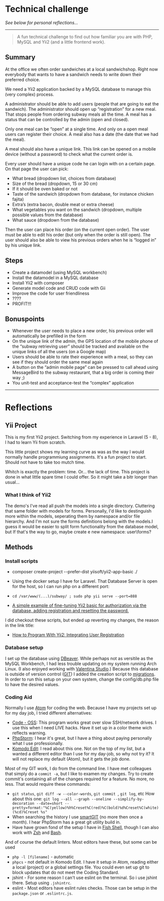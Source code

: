 # Technical challenge
*See below for personal reflections...*

------------

> A fun technical challenge to find out how familiar you are with PHP, MySQL and Yii2 (and a little frontend work).

## Summary

At the office we often order sandwiches at a local sandwich­shop. Right now everybody that wants to have a sandwich needs to write down their preferred choice.

We need a Yii2 application backed by a MySQL database to manage this (very complex) process.

A administrator should be able to add users (people that are going to eat the sandwich). The administrator should open up “registration” for a new meal. That stops people from ordering subway meals all the time. A meal has a status that can be controlled by the admin (open and closed).

Only one meal can be “open” at a single time. And only on a open meal users can register their choice. A meal also has a date (the date that we had the meal).

A meal should also have a unique link. This link can be opened on a mobile device (without a password) to check what the current order is.

Every user should have a unique code he can login with on a certain page. On that page the user can pick:

-  What bread (dropdown list, choices from database)
-  Size of the bread (dropdown, 15 or 30 cm)
-  If it should be oven baked or not
-  Taste of the sandwich (dropdown from database, for instance chicken fajita)
-  Extra’s (extra bacon, double meat or extra cheese)
-   What vegetables you want on the sandwich (dropdown, multiple possible values from the database)
-  What sauce (dropdown from the database)

Then the user can place his order (on the current open order). The user must be able to edit his order (but only when the order is still open).
The user should also be able to view his previous orders when he is “logged in” by his unique link.

## Steps

- Create a datamodel (using MySQL workbench)
- Install the datamodel in a MySQL database
- Install Yii2 with composer
- Generate model code and CRUD code with Gii
- Improve the code for user friendliness
- ????
- PROFIT!!!

## Bonuspoints 

- Whenever the user needs to place a new order, his previous order will automatically be prefilled in the form
- On the unique link of the admin, the GPS location of the mobile phone of the “subway retrieving user” should be tracked and available on the unique links of all the users (on a Google map)
- Users should be able to rate their experience with a meal, so they can see if they should order the same meal again
- A button on the “admin mobile page” can be pressed to call ahead using MessageBird to the subway restaurant, that a big order is coming their way ;)
- You unit-test and acceptance-test the “complex” application

------------


# Reflections

## Yii Project
This is my first Yii2 project. Switching from my experience in Laravel (5 - 8), I had to learn Yii from scratch.

This little project shows my learning curve as was as the way I would normally handle programmiung assignments. It's a fun project to start. Should not have to take too mutch time.

Whitch is exactly the problem: time. Or... the lack of time.
This project is done in what little spare time I could offer. So it might take a bitr longer than usual...

### What I think of Yii2
The demo's I've read all push the models into a single directory. Cluttering that same folder with models for forms. Personally, I'd like to destinguish more within the models, seperating them by namespace and/or file hierarchy. And I'm not sure the forms definitions belong with the models.I guess it would be easier to split form functionality from the database model, but If that's the way to go, maybe create e new namespace: user\forms?

## Methods

### Install scripts
- composer create-project --prefer-dist yiisoft/yii2-app-basic ./
- Using the docker setup I have for Laravel. That Database Server is open for the host, so I can run php on a different port:
- `cd /var/www/(...)/subway/ ; sudo php yii serve --port=888`

- [A simple example of fine-tuning Yii2 basic for authorization via the database, adding registration and resetting the password.](https://devreadwrite.com/posts/yii2-basic-authorization-and-registration-via-the-database "A simple example of fine-tuning Yii2 basic for authorization via the database, adding registration and resetting the password.")

I did checkout these scripts, but ended up reverting my changes, the reason in the link title:
- [How to Program With Yii2: Integrating User Registration](https://code.tutsplus.com/tutorials/how-to-program-with-yii2-integrating-user-registration--cms-22974 "ATTENTION: THIS PROJECT HAS BEEN ABANDONED!!!")

### Database setup
I set up the database using [DBeaver](https://dbeaver.io/ "Free Universal Database Tool"). While perhaps not as versitile as the MySQL Workbench, I had less trouble updating on my system running Arch Linux. (I also enjoyed working with [Valentina Studio](https://valentina-db.com/en/studio/download "Valentina Studio is the ultimate data management tool for database administrators.").)
Because this database is outside of version control ([GIT](https://wiki.archlinux.org/title/Git "git is a front-end to the AUR. :v:")) I added the creation script to [migrations](https://www.yiiframework.com/doc/guide/2.0/en/db-migrations#applying-migrations "Database Migration - Applying Migrations"). 
In order to run this setup on your own system, change the config/db.php file to have the desired values.

### Coding Aid
Normally I use [Atom](https://atom.io/ "A hackable text editor for the 21st Century") for coding the web. Because I have my projects set up for my day job, I tried different alternatives: 
- [Code - OSS](https://wiki.archlinux.org/title/Visual_Studio_Code "Visual Studio Code is a cross-platform, free and open source text editor developed by Microsoft, written in JavaScript and TypeScript"): This program works great over slow SSH/network drives. I use this when I need LIVE hacks. Have it set up in a color theme wich reflects warning.
- [PhpStorm](https://aur.archlinux.org/packages/phpstorm "The Lightning-Smart PHP IDE"): I hear it's great, but I have a thing about paying personally what I use professionally. 
- [Komodo Edit](https://aur.archlinux.org/packages/komodo-edit/ "Komodo Edit is a great editor if you’re looking for something powerful, yet simple."): I read about this one. Not on the top of my list, but a wanted a different editor than I use for my day-job, so why not try it? It will not replace my default (Atom), but it gets the job done.

Most of my GIT work, I do from the command line. I have met colleagues that simply do a `commit -a`, but I like to examen my changes. Try to create commit's containing all of the changes required for a feature. No more, no less.
That would require these commands: 
- `git status`, `git diff -w --color-words`, `git commit `, `git log`, etc
How about this one: 
`git log --all --graph --oneline --simplify-by-decoration --date=short --pretty=format:"%C(yellow)%h%Creset%C(red)%C(bold)%d%Creset%C(white)(%cd)%Creset %s"`
- When searching the history I use [smartGIT](https://www.syntevo.com/smartgit/ "Get your commit done") (no more then once a month). I hear PhpStorm has a great git utility build in.
- Have have grown fond of the setup I have in [Fish Shell](https://fishshell.com/ "fish is a smart and user-friendly command line shell for Linux, macOS, and the rest of the family."), though I can also work with [Zsh](https://www.howtogeek.com/362409/what-is-zsh-and-why-should-you-use-it-instead-of-bash/ "What is ZSH, and Why Should You Use It Instead of Bash?") and [Bash](https://www.gnu.org/software/bash/ "Bourne Again SHell"). 

And of course the default linters. Most editors have these, but some can be used 
- `php -l [filename]`  - automatic
- `phpcs` - not default in Komodo Edit. I have it setup in Atom, reading either a local (project) or a global settings file. You could even set up git to block updates that do not meet the Coding Standard.
- jshint - For some reason I can't use eslint on the terminal. So i use jshint there. Setup using `.jshintrc`.
- eslint - Most editors have eslint rules checks. Those can be setup in the `package.json` or `.eslintrc.js`.

